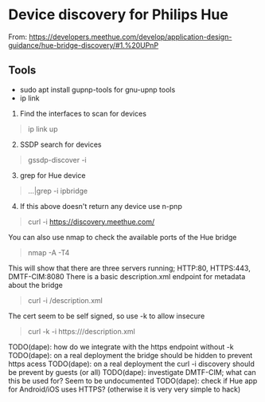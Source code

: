 # Device discovery for Philips Hue
From: https://developers.meethue.com/develop/application-design-guidance/hue-bridge-discovery/#1.%20UPnP

## Tools
- sudo apt install gupnp-tools for gnu-upnp tools
- ip link

1. Find the interfaces to scan for devices
> ip link up

2. SSDP search for devices
> gssdp-discover -i <interface>

3. grep for Hue device
> ...|grep -i ipbridge

4. If this above doesn't return any device use n-pnp
> curl -i https://discovery.meethue.com/

You can also use nmap to check the available ports of the Hue bridge
> nmap -A -T4 <ipadddress>

This will show that there are three servers running; HTTP:80, HTTPS:443, DMTF-CIM:8080
There is a basic description.xml endpoint for metadata about the bridge
> curl -i <ipaddress>/description.xml

The cert seem to be self signed, so use -k to allow insecure
> curl -k -i https://<ipaddress>/description.xml

TODO(dape): how do we integrate with the https endpoint without -k
TODO(dape): on a real deployment the bridge should be hidden to prevent https acess
TODO(dape): on a real deployment the curl -i discovery should be prevent by guests (or all)
TODO(dape): investigate DMTF-CIM; what can this be used for? Seem to be undocumented
TODO(dape): check if Hue app for Android/iOS uses HTTPS? (otherwise it is very very simple to hack)